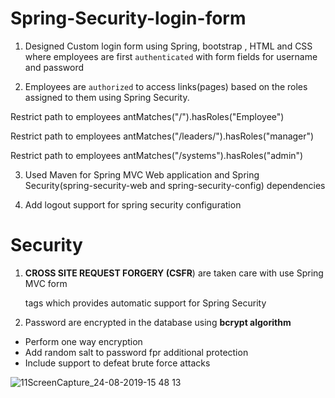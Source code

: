 # Spring-Security-login-form


1. Designed Custom login form using Spring, bootstrap , HTML and CSS where employees are first `authenticated` with form fields for username and password

2. Employees are `authorized` to access links(pages) based on the roles assigned to them using Spring Security. 

 Restrict path to employees antMatches("/").hasRoles("Employee")

 Restrict path to employees antMatches("/leaders/").hasRoles("manager")

 Restrict path to employees antMatches("/systems").hasRoles("admin")

3. Used Maven for Spring MVC Web application and Spring Security(spring-security-web and spring-security-config) dependencies

4. Add logout support for spring security configuration

# Security

1. **CROSS SITE REQUEST FORGERY (CSFR**) are taken care with use Spring MVC form <form : form> tags which provides automatic support for Spring Security

2. Password are encrypted in the database using **bcrypt algorithm**
+ Perform one way encryption
+ Add random salt to password fpr additional protection
+ Include support to defeat brute force attacks



![11ScreenCapture_24-08-2019-15 48 13](https://user-images.githubusercontent.com/26305085/63643084-b2954880-c697-11e9-8ffd-b01a67aa9f87.gif)





